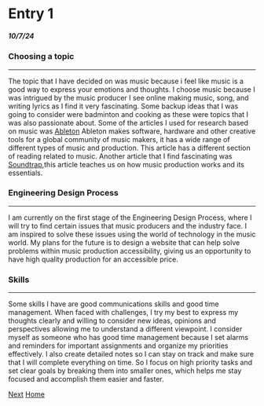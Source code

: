 # Entry 1
##### 10/7/24
### Choosing a topic    

---
The topic that I have decided on was music because i feel like music is a good way to express your emotions and thoughts. I choose music because I was intrigued by the music producer I see online making music, song, and writing lyrics as I find it very fascinating. Some backup ideas that I was going to consider were badminton and cooking as these were topics that I was also passionate about. Some of the articles I used for research based on music was [Ableton](https://www.ableton.com/en/) Ableton makes software, hardware and other creative tools for a global community of music makers, it has a wide range of different types of music and production. This article has a different section of reading related to music. Another article that I find fascinating was [Soundtrap](https://www.soundtrap.com/content/blog/how-to-produce-music),this article teaches us on how music production works and its essentials.
### Engineering Design Process
---
 I am currently on the first stage of the Engineering Design Process, where I will try to find certain issues that music producers and the industry face. I am inspired to solve these issues using the world of technology in the music world. My plans for the future is to design a website that can help solve problems within music production accessibility, giving us an opportunity to have high quality production for an accessible price.

 ### Skills
 ---
 Some skills I have are good communications skills and good time management. When faced with challenges, I try my best to express my thoughts clearly and willing to consider new ideas, opinions and perspectives allowing me to understand a different viewpoint. I consider myself as someone who has good time management because I set alarms and reminders for important assignments and organize my priorities effectively. I also create detailed notes so I can stay on track and make sure that I will complete everything on time. So I focus on high priority tasks and set clear goals by breaking them into smaller ones, which helps me stay focused and accomplish them easier and faster.

[Next](entry02.md)
[Home](../README.md)

